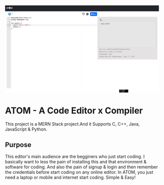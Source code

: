 ![ATOM Screenshot](https://github.com/iamAkashNad/ATOM/blob/master/media/ATOM.png)

# ATOM - A Code Editor x Compiler

This project is a MERN Stack project.And it Supports C, C++, Java, JavaScript & Python.

## Purpose

This editor's main audience are the begginers who just start coding. I basically want to less the pain of installing this and that environment & software for coding. And also the pain of signup & login and then remember the credentials before start coding on any online editor. In ATOM, you just need a laptop or mobile and internet start coding. Simple & Easy!
